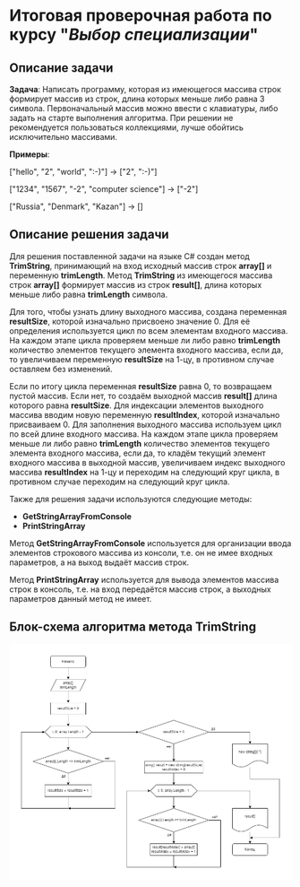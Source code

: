 # Итоговая проверочная работа по курсу "*Выбор специализации*"
## Описание задачи

**Задача**: Написать программу, которая из имеющегося массива строк формирует массив из строк, длина которых меньше либо равна 3 символа. Первоначальный массив можно ввести с клавиатуры, либо задать на старте выполнения алгоритма. При решении не рекомендуется пользоваться коллекциями, лучше обойтись исключительно массивами.

**Примеры**:

["hello", "2", "world", ":-)"] -> ["2", ":-)"]

["1234", "1567", "-2", "computer science"] -> ["-2"]

["Russia", "Denmark", "Kazan"] -> []

## Описание решения задачи

Для решения поставленной задачи на языке С# создан метод **TrimString**, принимающий на вход исходный массив строк **array[]** и переменную **trimLength**. Метод **TrimString** из имеющегося массива строк **array[]** формирует массив из строк **result[]**, длина которых меньше либо равна **trimLength** символа.

Для того, чтобы узнать длину выходного массива, создана переменная **resultSize**, которой изначально присвоено значение 0. Для её определения используется цикл по всем элементам входного массива. На каждом этапе цикла проверяем меньше ли либо равно **trimLength** количество элементов текущего элемента входного массива, если да, то увеличиваем переменную **resultSize** на 1-цу, в противном случае оставляем без изменений.

Если по итогу цикла переменная **resultSize** равна 0, то возвращаем пустой массив. Если нет, то создаём выходной массив **result[]** длина которого равна **resultSize**. Для индексации элементов выходного массива вводим новую переменную **resultIndex**, которой изначально присваиваем 0. Для заполнения выходного массива используем цикл по всей длине входного массива. На каждом этапе цикла проверяем меньше ли либо равно **trimLength** количество элементов текущего элемента входного массива, если да, то кладём текущий элемент входного массива в выходной массив, увеличиваем индекс выходного массива **resultIndex** на 1-цу и переходим на следующий круг цикла, в противном случае переходим на следующий круг цикла.

Также для решения задачи используются следующие методы:
 * **GetStringArrayFromConsole**
 * **PrintStringArray**

 Метод **GetStringArrayFromConsole** используется для организации ввода элементов строкового массива из консоли, т.е. он не имее входных параметров, а на выход выдаёт массив строк.

 Метод **PrintStringArray** используется для вывода элементов массива строк в консоль, т.е. на вход передаётся массив строк, а выходных параметров данный метод не имеет.

## Блок-схема алгоритма метода **TrimString**

![Блок-схема алгоритма](Algorithm.drawio.png)
